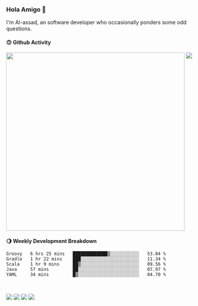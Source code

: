 ### Hola Amigo 🤣   

I'm Al-assad, an software developer who occasionally ponders some odd questions.  
 
#### 🙃 Github Activity 
<div>
  <img src="https://github-readme-stats.vercel.app/api?username=al-assad&show_icons=true" align="top" style="display: inline-block;" width="480"/>
  <img src="https://github-readme-stats.vercel.app/api/top-langs/?username=al-assad&hide=css,html&langs_count=8&layout=compact" align="top" style="display: inline-block;"/>
</div>

#### 🌖 Weekly Development Breakdown
<!--START_SECTION:waka-->
```text
Groovy   6 hrs 25 mins   █████████████▒░░░░░░░░░░░   53.04 % 
Gradle   1 hr 22 mins    ███░░░░░░░░░░░░░░░░░░░░░░   11.34 % 
Scala    1 hr 9 mins     ██▒░░░░░░░░░░░░░░░░░░░░░░   09.56 % 
Java     57 mins         ██░░░░░░░░░░░░░░░░░░░░░░░   07.97 % 
YAML     34 mins         █▒░░░░░░░░░░░░░░░░░░░░░░░   04.70 % 
```
<!--END_SECTION:waka-->

<br>

<a href="https://twitter.com/Alassad_dev"><img src="https://img.shields.io/badge/Twitter-@Alassad__dev-blue?style=flat&logo=twitter" /></a>
<a href="https://t.me/alassad_dev"><img src="https://img.shields.io/badge/Telegram-@alassad__dev-orange?style=flat&logo=telegram" /></a>
<a href="https://yulinying.notion.site"><img src="https://img.shields.io/badge/Notion-Al--assad's_Blog-red?style=flat&logo=notion" /></a>
<a href="https://yulinying.notion.site/Notes-0dbfb98e35034fd5ba4a21cea8006145"><img src="https://img.shields.io/badge/Notion-Al--assad's_Note-yellow?style=flat&logo=notion" /></a>

